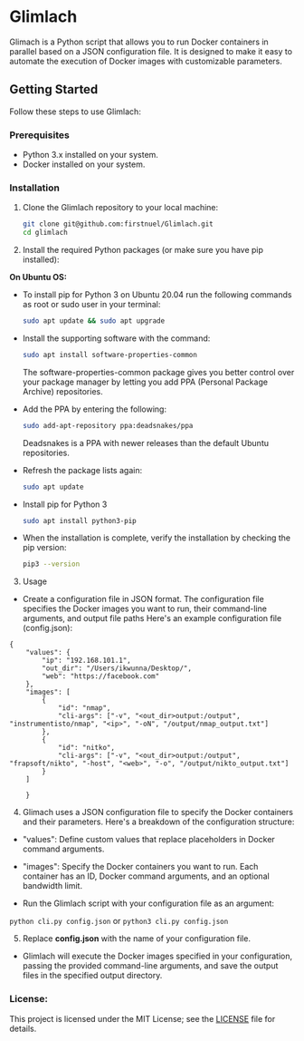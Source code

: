 # Glimlach

Glimach is a Python script that allows you to run Docker containers in parallel based on a JSON configuration file. It is designed to make it easy to automate the execution of Docker images with customizable parameters.

## Getting Started

Follow these steps to use Glimlach:

### Prerequisites

- Python 3.x installed on your system.
- Docker installed on your system.

### Installation

1. Clone the Glimlach repository to your local machine:

   ```bash
   git clone git@github.com:firstnuel/Glimlach.git
   cd glimlach 

2. Install the required Python packages (or make sure you have pip installed):

**On Ubuntu OS:**

* To install pip for Python 3 on Ubuntu 20.04 run the following commands as root or sudo user in your terminal:

   ```bash
   sudo apt update && sudo apt upgrade
   ```

* Install the supporting software with the command:

   ```bash
   sudo apt install software-properties-common
   ```

   The software-properties-common package gives you better control over your package manager by letting you add PPA (Personal Package Archive) repositories.

* Add the PPA by entering the following:

  ```bash
  sudo add-apt-repository ppa:deadsnakes/ppa
  ```
   Deadsnakes is a PPA with newer releases than the default Ubuntu repositories.
  
* Refresh the package lists again:

  ```bash
  sudo apt update
  ```

* Install pip for Python 3

  ```bash
  sudo apt install python3-pip
  ```

* When the installation is complete, verify the installation by checking the pip version:

   ```bash
   pip3 --version
   ```

3. Usage
- Create a configuration file in JSON format. The configuration file specifies the Docker images you want to run, their command-line arguments, and output file paths Here's an example configuration file (config.json):
```
{
    "values": {
        "ip": "192.168.101.1",
        "out_dir": "/Users/ikwunna/Desktop/",
        "web": "https://facebook.com"
    },
    "images": [
        {
            "id": "nmap",
            "cli-args": ["-v", "<out_dir>output:/output", "instrumentisto/nmap", "<ip>", "-oN", "/output/nmap_output.txt"]
        },
        {
            "id": "nitko",
            "cli-args": ["-v", "<out_dir>output:/output", "frapsoft/nikto", "-host", "<web>", "-o", "/output/nikto_output.txt"]
        }
    ]
        
    }
```
4. Glimach uses a JSON configuration file to specify the Docker containers and their parameters. Here's a breakdown of the configuration structure:

- "values": Define custom values that replace placeholders in Docker command arguments.
- "images": Specify the Docker containers you want to run. Each container has an ID, Docker command arguments, and an optional bandwidth limit.

- Run the Glimlach script with your configuration file as an argument:

```python cli.py config.json``` or ```python3 cli.py config.json```

5. Replace **config.json** with the name of your configuration file.

- Glimlach will execute the Docker images specified in your configuration, passing the provided command-line arguments, and save the output files in the specified output directory.

### License:

This project is licensed under the MIT License; see the [LICENSE](https://github.com/firstnuel/Glimlach/blob/main/License) file for details.
